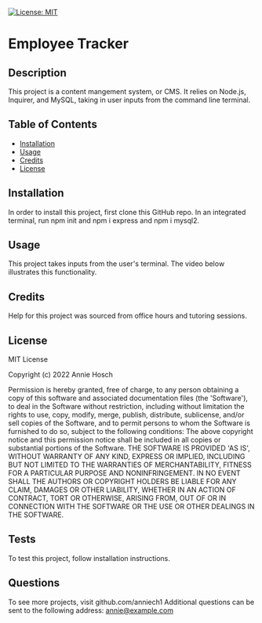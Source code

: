 
[![License: MIT](https://img.shields.io/badge/License-MIT-yellow.svg)](https://opensource.org/licenses/MIT)

# Employee Tracker
## Description
This project is a content mangement system, or CMS. It relies on Node.js, Inquirer, and MySQL, taking in user inputs from the command line terminal. 

## Table of Contents
- [Installation](#installation)
- [Usage](#usage)
- [Credits](#credits)
- [License](#license)


## Installation
In order to install this project, first clone this GitHub repo. In an integrated terminal, run npm init and npm i express and npm i mysql2.

## Usage
This project takes inputs from the user's terminal. The video below illustrates this functionality.
                           
## Credits 
Help for this project was sourced from office hours and tutoring sessions.

## License
MIT License 


Copyright (c) 2022 Annie Hosch 


Permission is hereby granted, free of charge, to any person obtaining a copy of this software and associated documentation files (the 'Software'), to deal in the Software without restriction, including without limitation the rights to use, copy, modify, merge, publish, distribute, sublicense, and/or sell copies of the Software, and to permit persons to whom the Software is furnished to do so, subject to the following conditions: The above copyright notice and this permission notice shall be included in all copies or substantial portions of the Software. THE SOFTWARE IS PROVIDED 'AS IS', WITHOUT WARRANTY OF ANY KIND, EXPRESS OR IMPLIED, INCLUDING BUT NOT LIMITED TO THE WARRANTIES OF MERCHANTABILITY, FITNESS FOR A PARTICULAR PURPOSE AND NONINFRINGEMENT. IN NO EVENT SHALL THE AUTHORS OR COPYRIGHT HOLDERS BE LIABLE FOR ANY CLAIM, DAMAGES OR OTHER  LIABILITY, WHETHER IN AN ACTION OF CONTRACT, TORT OR OTHERWISE, ARISING FROM, OUT OF OR IN CONNECTION WITH THE SOFTWARE OR THE USE OR OTHER DEALINGS IN THE SOFTWARE.

## Tests
To test this project, follow installation instructions.

## Questions
To see more projects, visit github.com/anniech1
Additional questions can be sent to the following address: annie@example.com                 
    